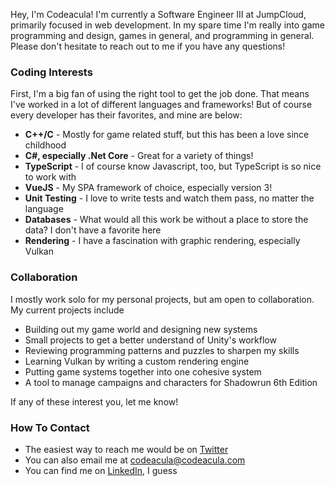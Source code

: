 Hey, I'm Codeacula! I'm currently a Software Engineer III at JumpCloud, primarily focused in web development. In my spare time I'm really into game programming and design, games in general, and programming in general. Please don't hesitate to reach out to me if you have any questions!

### Coding Interests

First, I'm a big fan of using the right tool to get the job done. That means I've worked in a lot of different languages and frameworks! But of course every developer has their favorites, and mine are below:

 * **C++/C** - Mostly for game related stuff, but this has been a love since childhood
 * **C#, especially .Net Core** - Great for a variety of things!
 * **TypeScript** - I of course know Javascript, too, but TypeScript is so nice to work with
 * **VueJS** - My SPA framework of choice, especially version 3!
 * **Unit Testing** - I love to write tests and watch them pass, no matter the language
 * **Databases** - What would all this work be without a place to store the data? I don't have a favorite here
 * **Rendering** - I have a fascination with graphic rendering, especially Vulkan

### Collaboration

I mostly work solo for my personal projects, but am open to collaboration. My current projects include

  * Building out my game world and designing new systems
  * Small projects to get a better understand of Unity's workflow
  * Reviewing programming patterns and puzzles to sharpen my skills
  * Learning Vulkan by writing a custom rendering engine
  * Putting game systems together into one cohesive system
  * A tool to manage campaigns and characters for Shadowrun 6th Edition

If any of these interest you, let me know!

### How To Contact

  * The easiest way to reach me would be on [Twitter](https://twitter.com/Codeacula)
  * You can also email me at codeacula@codeacula.com
  * You can find me on [LinkedIn](https://www.linkedin.com/in/codeacula/), I guess

<!---
codeacula/codeacula is a ✨ special ✨ repository because its `README.md` (this file) appears on your GitHub profile.
You can click the Preview link to take a look at your changes.
--->
